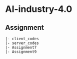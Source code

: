 # AI-industry-4.0


## Assignment

    |- client_codes
    |- server_codes
    |- Assignment7
    |- Assignment9

